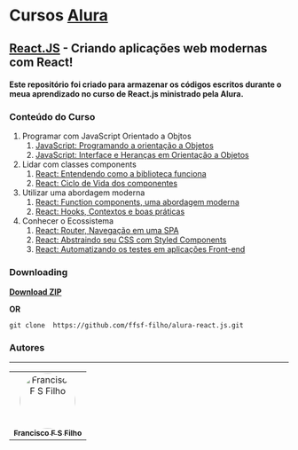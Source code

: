 # Cursos [Alura](https://www.alura.com.br/)

## [React.JS](https://cursos.alura.com.br/formacao-react-js) - Criando aplicações web modernas com React!

#### Este repositório foi criado para armazenar os códigos escritos durante o meua aprendizado no curso de React.js ministrado pela Alura.

### Conteúdo do Curso

1. Programar com JavaScript Orientado a Objtos
   1. [JavaScript: Programando a orientação a Objetos](https://github.com/ffsf-filho/alura-react.js/tree/main/bytebank)
   2. [JavaScript: Interface e Heranças em Orientação a Objetos](https://github.com/ffsf-filho/alura-react.js/tree/main/bytebank)
2. Lidar com classes components
   1. [React: Entendendo como a biblioteca funciona](https://github.com/ffsf-filho/alura-react.js/tree/main/ceep)
   2. [React: Ciclo de Vida dos componentes](https://github.com/ffsf-filho/alura-react.js/tree/main/ceep)
3. Utilizar uma abordagem moderna
   1. [React: Function components, uma abordagem moderna](https://github.com/ffsf-filho/alura-react.js/tree/main/formcadastro)
   2. [React: Hooks, Contextos e boas práticas](https://github.com/ffsf-filho/alura-react.js/tree/main/formcadastro)
4. Conhecer o Ecossistema
   1. [React: Router, Navegação em uma SPA](https://github.com/ffsf-filho/alura-react.js/tree/main/petshop)
   2. [React: Abstraindo seu CSS com Styled Components](https://github.com/ffsf-filho/alura-react.js/tree/main/bytebankweb)
   3. [React: Automatizando os testes em aplicações Front-end](https://github.com/ffsf-filho/alura-react.js/tree/main/bytebanktestes)

### Downloading

<strong><a href="https://github.com/ffsf-filho/alura-react.js/archive/main.zip">Download ZIP</a></strong>

<strong>OR</strong>

```
git clone  https://github.com/ffsf-filho/alura-react.js.git
```

### Autores

---

<table>
  <tr>
      <td align="center">
        <a href="https://github.com/ffsf-filho">
          <img style="border-radius: 50%;" src="https://avatars.githubusercontent.com/u/70358338?v=4" width="100px;" alt="Francisco F S Filho">
          <br />
          <sub>
            <b>Francisco F S Filho</b>
          </sub>
        </a>
      </td>
  </tr>
</table>
